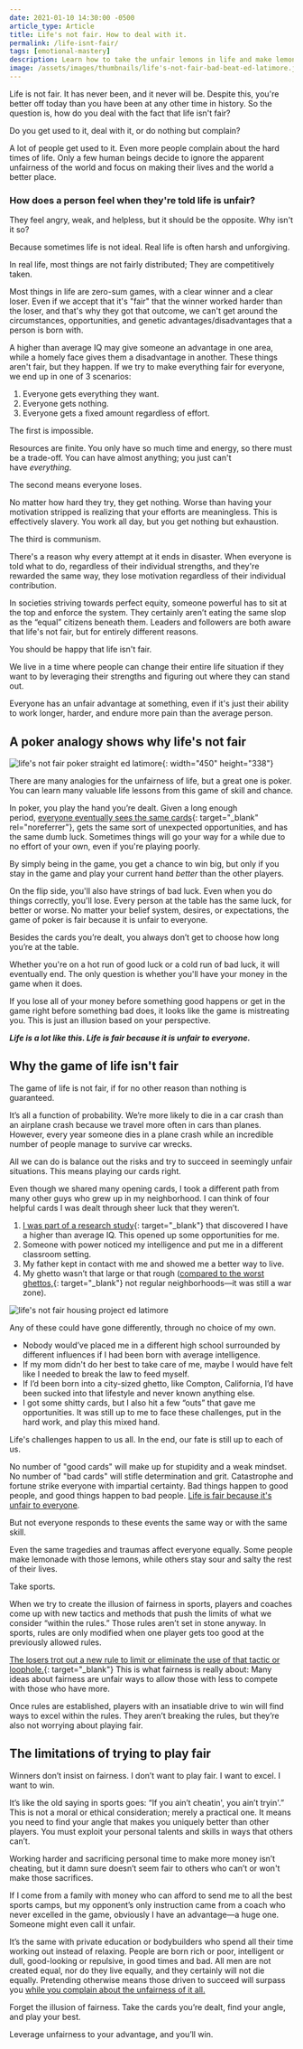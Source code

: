 ```yaml
---
date: 2021-01-10 14:30:00 -0500
article_type: Article
title: Life's not fair. How to deal with it.
permalink: /life-isnt-fair/
tags: [emotional-mastery]
description: Learn how to take the unfair lemons in life and make lemonade.
image: /assets/images/thumbnails/life's-not-fair-bad-beat-ed-latimore.jpg
---
```

Life is not fair. It has never been, and it never will be. Despite this, you're better off today than you have been at any other time in history. So the question is, how do you deal with the fact that life isn't fair?

Do you get used to it, deal with it, or do nothing but complain?

A lot of people get used to it. Even more people complain about the hard times of life. Only a few human beings decide to ignore the apparent unfairness of the world and focus on making their lives and the world a better place.

### How does a person feel when they're told life is unfair?

They feel angry, weak, and helpless, but it should be the opposite. Why isn't it so?

Because sometimes life is not ideal. Real life is often harsh and unforgiving.&nbsp;

In real life, most things are not fairly distributed; They are competitively taken.

Most things in life are zero-sum games, with a clear winner and a clear loser. Even if we accept that it's "fair" that the winner worked harder than the loser, and that's why they got that outcome, we can't get around the circumstances, opportunities, and genetic advantages/disadvantages that a person is born with.

A higher than average IQ may give someone an advantage in one area, while a homely face gives them a disadvantage in another. These things aren't fair, but they happen. If we try to make everything fair for everyone, we end up in one of 3 scenarios:

1. Everyone gets everything they want.
2. Everyone gets nothing.
3. Everyone gets a fixed amount regardless of effort.

The first is impossible.

Resources are finite. You only have so much time and energy, so there must be a trade-off. You can have almost anything; you just can't have&nbsp;*everything*.

The second means everyone loses.

No matter how hard they try, they get nothing. Worse than having your motivation stripped is realizing that your efforts are meaningless. This is effectively slavery. You work all day, but you get nothing but exhaustion.

The third is communism.

There's a reason why every attempt at it ends in disaster. When everyone is told what to do, regardless of their individual strengths, and they're rewarded the same way, they lose motivation regardless of their individual contribution.

In societies striving towards perfect equity, someone powerful has to sit at the top and enforce the system. They certainly aren’t eating the same slop as the “equal” citizens beneath them. Leaders and followers are both aware that life's not fair, but for entirely different reasons.

You should be happy that life isn't fair.

We live in a time where people can change their entire life situation if they want to by leveraging their strengths and figuring out where they can stand out.

Everyone has an unfair advantage at something, even if it's just their ability to work longer, harder, and endure more pain than the average person.

## A poker analogy shows why life's not fair

![life's not fair poker straight ed latimore](/assets/images/posts/2021/lifes-not-fair-poker-straight-ed-latimore.jpg "life's not fair poker straight ed latimore"){: width="450" height="338"}

There are many analogies for the unfairness of life, but a great one is poker. You can learn many valuable life lessons from this game of skill and chance.

In poker, you play the hand you’re dealt. Given a long enough period,&nbsp;[everyone eventually sees the same cards](http://www.murderousmaths.co.uk/books/bkmm6xch.htm){: target="_blank" rel="noreferrer"}, gets the same sort of unexpected opportunities, and has the same dumb luck. Sometimes things will go your way for a while due to no effort of your own, even if you're playing poorly.

By simply being in the game, you get a chance to win big, but only if you stay in the game and play your current hand&nbsp;*better*&nbsp;than the other players.

On the flip side, you'll also have strings of bad luck. Even when you do things correctly, you'll lose. Every person at the table has the same luck, for better or worse. No matter your belief system, desires, or expectations, the game of poker is fair because it is unfair to everyone.

Besides the cards you’re dealt, you always don’t get to choose how long you’re at the table.

Whether you're on a hot run of good luck or a cold run of bad luck, it will eventually end. The only question is whether you'll have your money in the game when it does.

If you lose all of your money before something good happens or get in the game right before something bad does, it looks like the game is mistreating you. This is just an illusion based on your perspective.

***Life is a lot like this. Life is fair because it is unfair to everyone.***

## Why the game of life isn't fair

The game of life is not fair, if for no other reason than nothing is guaranteed.

It’s all a function of probability. We’re more likely to die in a car crash than an airplane crash because we travel more often in cars than planes. However, every year someone dies in a plane crash while an incredible number of people manage to survive car wrecks.

All we can do is balance out the risks and try to succeed in seemingly unfair situations. This means playing our cards right.

Even though we shared many opening cards, I took a different path from many other guys who grew up in my neighborhood. I can think of four helpful cards I was dealt through sheer luck that they weren’t.

1. [I was part of a research study](https://www.ncbi.nlm.nih.gov/pmc/articles/PMC3052937/){: target="_blank"}&nbsp;that discovered I have a higher than average IQ. This opened up some opportunities for me.
2. Someone with power noticed my intelligence and put me in a different classroom setting.
3. My father kept in contact with me and showed me a better way to live.
4. My ghetto wasn’t that large or that rough ([compared to the worst ghettos,](https://listverse.com/2016/02/27/10-infamous-us-housing-projects/){: target="_blank"}&nbsp;not regular neighborhoods—it was still a war zone).

![life's not fair housing project ed latimore](/assets/images/posts/2021/lifes-not-fair-housing-projects-ed-latimore.jpg "Overview of the Northview Heights project where I grew up. My little housing projects were bad, but it could have been a <em>lot</em> worse.")

Any of these could have gone differently, through no choice of my own.

* Nobody would’ve placed me in a different high school surrounded by different influences if I had been born with average intelligence.
* If my mom didn't do her best to take care of me, maybe I would have felt like I needed to break the law to feed myself.
* If I’d been born into a city-sized ghetto, like Compton, California, I’d have been sucked into that lifestyle and never known anything else.
* I got some shitty cards, but I also hit a few “outs” that gave me opportunities. It was still up to me to face these challenges, put in the hard work, and play this mixed hand.

Life's challenges happen to us all. In the end, our fate is still up to each of us.

No number of "good cards" will make up for stupidity and a weak mindset. No number of "bad cards" will stifle determination and grit. Catastrophe and fortune strike everyone with impartial certainty. Bad things happen to good people, and good things happen to bad people.&nbsp;[Life is fair because it's unfair to everyone](https://www.clearscope.io/no-one-gives-a-shit-about-you/).

But not everyone responds to these events the same way or with the same skill.

Even the same tragedies and traumas affect everyone equally. Some people make lemonade with those lemons, while others stay sour and salty the rest of their lives.

Take sports.&nbsp;

When we try to create the illusion of fairness in sports, players and coaches come up with new tactics and methods that push the limits of what we consider “within the rules.” Those rules aren’t set in stone anyway. In sports, rules are only modified when one player gets too good at the previously allowed rules.

[The losers trot out a new rule to limit or eliminate the use of that tactic or loophole.](https://www.thesportster.com/entertainment/top-12-athletes-so-great-that-the-rules-had-to-be-changed/){: target="_blank"}&nbsp;This is what fairness is really about: Many ideas about fairness are unfair ways to allow those with less to compete with those who have more.

Once rules are established, players with an insatiable drive to win will find ways to excel within the rules. They aren’t breaking the rules, but they’re also not worrying about playing fair.

## The limitations of trying to play fair

Winners don’t insist on fairness. I don’t want to play fair. I want to excel. I want to win.

It’s like the old saying in sports goes: “If you ain’t cheatin', you ain’t tryin'.” This is not a moral or ethical consideration; merely a practical one. It means you need to find your angle that makes you uniquely better than other players. You must exploit your personal talents and skills in ways that others can’t.

Working harder and sacrificing personal time to make more money isn’t cheating, but it damn sure doesn’t seem fair to others who can’t or won't make those sacrifices.

If I come from a family with money who can afford to send me to all the best sports camps, but my opponent’s only instruction came from a coach who never excelled in the game, obviously I have an advantage—a huge one. Someone might even call it unfair.

It’s the same with private education or bodybuilders who spend all their time working out instead of relaxing. People are born rich or poor, intelligent or dull, good-looking or repulsive, in good times and bad. All men are not created equal, nor do they live equally, and they certainly will not die equally. Pretending otherwise means those driven to succeed will surpass you&nbsp;[while you complain about the unfairness of it all.](/why-do-people-complain/)

Forget the illusion of fairness. Take the cards you’re dealt, find your angle, and play your best.

Leverage unfairness to your advantage, and you’ll win.
